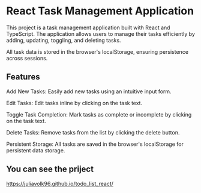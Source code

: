 # React Task Management Application

This project is a task management application built with React and TypeScript. The application allows users to manage their tasks efficiently by adding, updating, toggling, and deleting tasks. 

All task data is stored in the browser's localStorage, ensuring persistence across sessions.

## Features

Add New Tasks: Easily add new tasks using an intuitive input form. 

Edit Tasks: Edit tasks inline by clicking on the task text. 

Toggle Task Completion: Mark tasks as complete or incomplete by clicking on the task text. 

Delete Tasks: Remove tasks from the list by clicking the delete button. 

Persistent Storage: All tasks are saved in the browser's localStorage for persistent data storage.

## You can see the priject

https://juliavolk96.github.io/todo_list_react/